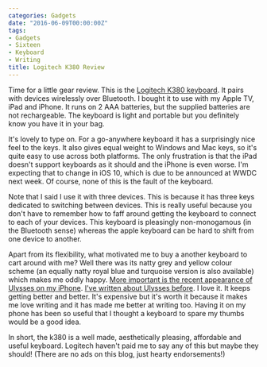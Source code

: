```yaml
---
categories: Gadgets
date: "2016-06-09T00:00:00Z"
tags:
- Gadgets
- Sixteen
- Keyboard
- Writing
title: Logitech K380 Review
---
```


Time for a little gear review. This is the [Logitech K380 keyboard](http://www.logitech.com/en-us/product/multi-device-keyboard-k380). It pairs with devices wirelessly over Bluetooth. I bought it to use with my Apple TV, iPad and iPhone. It runs on 2 AAA batteries, but the supplied batteries are not rechargeable. The keyboard is light and portable but you definitely know you have it in your bag.

It's lovely to type on. For a go-anywhere keyboard it has a surprisingly nice feel to the keys. It also gives equal weight to Windows and Mac keys, so it's quite easy to use across both platforms. The only frustration is that the iPad doesn't support keyboards as it should and the iPhone is even worse. I'm expecting that to change in iOS 10, which is due to be announced at WWDC next week. Of course, none of this is the fault of the keyboard.

Note that I said I use it with three devices. This is because it has three keys dedicated to switching between devices. This is really useful because you don't have to remember how to faff around getting the keyboard to connect to each of your devices. This keyboard is pleasingly non-monogamous (in the Bluetooth sense) whereas the apple keyboard can be hard to shift from one device to another.

Apart from its flexibility, what motivated me to buy a another keyboard to cart around with me? Well there was its natty grey and yellow colour scheme (an equally natty royal blue and turquoise version is also available) which makes me oddly happy. [More important is the recent appearance of Ulysses on my iPhone](http://www.macworld.com/article/3041435/iphone-ipad/ulysses-for-iphone-review-anything-but-a-plain-text-editor.html). [I've written about Ulysses before](/useful-ulysses/). I love it. It keeps getting better and better. It's expensive but it's worth it because it makes me love writing and it has made me better at writing too. Having it on my phone has been so useful that I thought a keyboard to spare my thumbs would be a good idea.

In short, the k380 is a well made, aesthetically pleasing, affordable and useful keyboard. Logitech haven't paid me to say any of this but maybe they should! (There are no ads on this blog, just hearty endorsements!)
